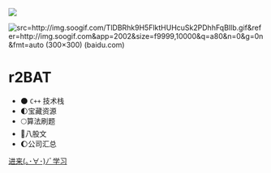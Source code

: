 ![](https://gimg2.baidu.com/image_search/src=http%3A%2F%2Fhbimg.b0.upaiyun.com%2F7252bc395d2f4cb4b007b0417533a67c0e81a4fb1e8d74-OxoWRN_fw658&refer=http%3A%2F%2Fhbimg.b0.upaiyun.com&app=2002&size=f9999,10000&q=a80&n=0&g=0n&fmt=auto?sec=1670552069&t=3d7d6e92f6ed2cd582baf75b82fb540a)

![src=http://img.soogif.com/TlDBRhk9H5FlktHUHcuSk2PDhhFqBlIb.gif&refer=http://img.soogif.com&app=2002&size=f9999,10000&q=a80&n=0&g=0n&fmt=auto (300×300) (baidu.com)](https://gimg2.baidu.com/image_search/src=http%3A%2F%2Fimg.soogif.com%2FTlDBRhk9H5FlktHUHcuSk2PDhhFqBlIb.gif&refer=http%3A%2F%2Fimg.soogif.com&app=2002&size=f9999,10000&q=a80&n=0&g=0n&fmt=auto?sec=1670552069&t=3480fbd3622cbe609f70aa67f34df976)

# r2BAT

- 🌑 `C++` 技术栈
- 🌓宝藏资源
- 🌕算法刷题
- 🎊八股文
- 🌔公司汇总

[进来(｡･∀･)ﾉﾞ学习](/README.md)